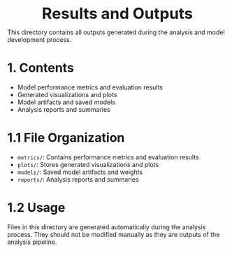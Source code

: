<div style="font-size:2.5em; font-weight:bold; text-align:center; margin-top:20px;">Results and Outputs</div>

This directory contains all outputs generated during the analysis and model development process.

# 1. Contents
- Model performance metrics and evaluation results
- Generated visualizations and plots
- Model artifacts and saved models
- Analysis reports and summaries

# 1.1 File Organization
- `metrics/`: Contains performance metrics and evaluation results
- `plots/`: Stores generated visualizations and plots
- `models/`: Saved model artifacts and weights
- `reports/`: Analysis reports and summaries

# 1.2 Usage
Files in this directory are generated automatically during the analysis process. They should not be modified manually as they are outputs of the analysis pipeline. 